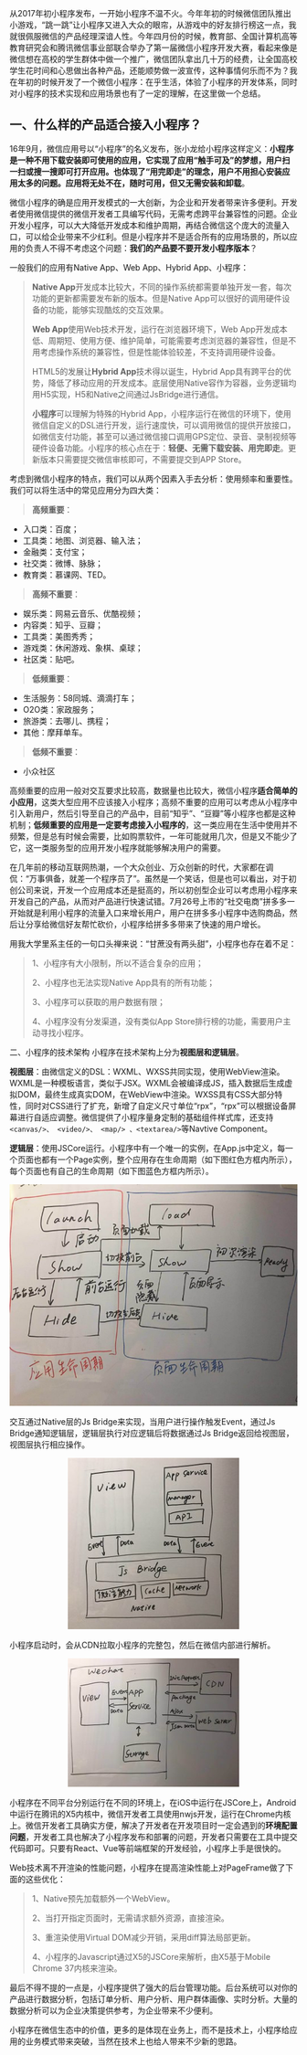 从2017年初小程序发布，一开始小程序不温不火。今年年初的时候微信团队推出小游戏，“跳一跳”让小程序又进入大众的眼帘，从游戏中的好友排行榜这一点，我就很佩服微信的产品经理深谙人性。今年四月份的时候，教育部、全国计算机高等教育研究会和腾讯微信事业部联合举办了第一届微信小程序开发大赛，看起来像是微信想在高校的学生群体中做一个推广，微信团队拿出几十万的经费，让全国高校学生花时间和心思做出各种产品，还能顺势做一波宣传，这种事情何乐而不为？我在年初的时候开发了一个微信小程序：在乎生活，体验了小程序的开发体系，同时对小程序的技术实现和应用场景也有了一定的理解，在这里做一个总结。

## 一、什么样的产品适合接入小程序？
16年9月，微信应用号以“小程序”的名义发布，张小龙给小程序这样定义：**小程序是一种不用下载安装即可使用的应用，它实现了应用“触手可及”的梦想，用户扫一扫或搜一搜即可打开应用。也体现了“用完即走”的理念，用户不用担心安装应用太多的问题。应用将无处不在，随时可用，但又无需安装和卸载**。

微信小程序的确是应用开发模式的一大创新，为企业和开发者带来许多便利。开发者使用微信提供的微信开发者工具编写代码，无需考虑跨平台兼容性的问题。企业开发小程序，可以大大降低开发成本和维护周期，再结合微信这个庞大的流量入口，可以给企业带来不少红利。但是小程序并不是适合所有的应用场景的，所以应用的负责人不得不考虑这个问题：**我们的产品要不要开发小程序版本**？

一般我们的应用有Native App、Web App、Hybrid App、小程序：

>>>
>**Native App**开发成本比较大，不同的操作系统都需要单独开发一套，每次功能的更新都需要发布新的版本。但是Native App可以很好的调用硬件设备的功能，能够实现酷炫的交互效果。
>
>**Web App**使用Web技术开发，运行在浏览器环境下，Web App开发成本低、周期短、使用方便、维护简单，可能需要考虑浏览器的兼容性，但是不用考虑操作系统的兼容性，但是性能体验较差，不支持调用硬件设备。
>
>HTML5的发展让**Hybrid App**技术得以诞生，Hybrid App具有跨平台的优势，降低了移动应用的开发成本。底层使用Native容作为容器，业务逻辑均用H5实现，H5和Native之间通过JsBridge进行通信。
>
>**小程序**可以理解为特殊的Hybrid App，小程序运行在微信的环境下，使用微信自定义的DSL进行开发，运行速度快，可以调用微信的提供开放接口，如微信支付功能，甚至可以通过微信接口调用GPS定位、录音、录制视频等硬件设备功能。小程序的核心点在于：**轻便、无需下载安装、用完即走**。更新版本只需要提交微信审核即可，不需要提交到APP Store。

考虑到微信小程序的特点，我们可以从两个因素入手去分析：使用频率和重要性。我们可以将生活中的常见应用分为四大类：

>>
>**高频重要**：
* 入口类：百度；
* 工具类：地图、浏览器、输入法；
* 金融类：支付宝；
* 社交类：微博、脉脉；
* 教育类：慕课网、TED。
>>
>**高频不重要**：
* 娱乐类：网易云音乐、优酷视频；
* 内容类：知乎、豆瓣；
* 工具类：美图秀秀；
* 游戏类：休闲游戏、象棋、桌球；
* 社区类：贴吧。
>>
>**低频重要**：
* 生活服务：58同城、滴滴打车；
* O2O类：家政服务；
* 旅游类：去哪儿、携程；
* 其他：摩拜单车。
>>
>**低频不重要**：
* 小众社区
>>

高频重要的应用一般对交互要求比较高，数据量也比较大，微信小程序**适合简单的小应用**，这类大型应用不应该接入小程序；高频不重要的应用可以考虑从小程序中引入新用户，然后引导至自己的产品中，目前“知乎”、“豆瓣”等小程序也都是这种机制；**低频重要的应用是一定要考虑接入小程序的**，这一类应用在生活中使用并不频繁，但是总有时候会需要，比如购票软件，一年可能就用几次，但是又不能少了它，这一类服务型的应用开发小程序就能够解决用户的需要。

在几年前的移动互联网热潮，一个大众创业、万众创新的时代，大家都在调侃：“万事俱备，就差一个程序员了”。虽然是一个笑话，但是也可以看出，对于初创公司来说，开发一个应用成本还是挺高的，所以初创型企业可以考虑用小程序来开发自己的产品，从而对产品进行快速试错。7月26号上市的“社交电商”拼多多一开始就是利用小程序的流量入口来增长用户，用户在拼多多小程序中选购商品，然后让分享给微信好友帮忙砍价，小程序给拼多多带来了快速的用户增长。

用我大学里系主任的一句口头禅来说：“甘蔗没有两头甜”，小程序也存在着不足：
>
>1、小程序有大小限制，所以不适合复杂的应用；
>
>2、小程序也无法实现Native App具有的所有功能；
>
>3、小程序可以获取的用户数据有限；
>
>4、小程序没有分发渠道，没有类似App Store排行榜的功能，需要用户主动寻找小程序。

二、小程序的技术架构
小程序在技术架构上分为**视图层和逻辑层**。

**视图层**：由微信定义的DSL：WXML、WXSS共同实现，使用WebView渲染。WXML是一种模板语言，类似于JSX。WXML会被编译成JS，插入数据后生成虚拟DOM，最终生成真实DOM，在WebView中渲染。WXSS具有CSS大部分特性，同时对CSS进行了扩充，新增了自定义尺寸单位“rpx”，“rpx”可以根据设备屏幕进行自适应调整。微信提供了小程序量身定制的基础组件样式库，还支持`<canvas/>、 <video/>、 <map/> 、<textarea/>`等Navtive Component。

**逻辑层**：使用JSCore运行。小程序中有一个唯一的实例，在App.js中定义，每一个页面也都有一个Page实例，整个应用存在生命周期（如下图红色方框内所示），每个页面也有自己的生命周期（如下图蓝色方框内所示）。

<div align=center>

![infa](./imgs/wechat-mini-program/architecture.jpeg)

</div>

交互通过Native层的Js Bridge来实现，当用户进行操作触发Event，通过Js Bridge通知逻辑层，逻辑层执行对应逻辑后将数据通过Js Bridge返回给视图层，视图层执行相应操作。

<div align=center>

![infa](./imgs/wechat-mini-program/4.jpeg)

</div>

小程序启动时，会从CDN拉取小程序的完整包，然后在微信内部进行解析。


<div align=center>

![infa](./imgs/wechat-mini-program/5.jpeg)

</div>

小程序在不同平台分别运行在不同的环境上，在iOS中运行在JSCore上，Android中运行在腾讯的X5内核中，微信开发者工具使用nwjs开发，运行在Chrome内核上。微信开发者工具确实方便，解决了开发者在开发项目时一定会遇到的**环境配置问题**，开发者工具也解决了小程序发布和部署的问题，开发者只需要在工具中提交代码即可。只要有React、Vue等前端框架的开发经验，小程序上手是很快的。

Web技术离不开渲染的性能问题，小程序在提高渲染性能上对PageFrame做了下面的这些优化：
>
>1、Native预先加载额外一个WebView。
>
>2、当打开指定页面时，无需请求额外资源，直接渲染。
>
>3、重渲染使用Virtual DOM减少开销，采用diff算法局部更新。
>
>4、小程序的Javascript通过X5的JSCore来解析，由X5基于Mobile Chrome 37内核来渲染。

最后不得不提的一点是，小程序提供了强大的后台管理功能。后台系统可以对你的产品进行数据分析，包括订单分析、用户分析、用户群体画像、实时分析。大量的数据分析可以为企业决策提供参考，为企业带来不少便利。

小程序在微信生态中的价值，更多的是体现在业务上，而不是技术上，小程序给应用的业务模式带来突破，当然在技术上也给人带来不少新的思路。